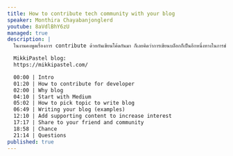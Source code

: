 ```yaml
---
title: How to contribute tech community with your blog
speaker: Monthira Chayabanjonglerd
youtube: 8aVdlBhY6zU
managed: true
description: |
  ในงานคงพูดเรื่องการ contribute ด้วยกันเขียนโค้ดกันมา ก็เลยคิดว่าการเขียนบล็อกก็เป็นอีกหนึ่งทางในการช่วย contribute community ต่าง ๆ ด้วย ก็เลยจะมาจุดประกายให้ทุกคนอยากเขียนบล็อกกัน ว่าทำไมต้องเขียนบล็อก เขียนแล้วได้อะไร แล้วต้องทำยังไง

  MikkiPastel blog:
  https://mikkipastel.com/

  00:00 | Intro
  01:20 | How to contribute for developer
  02:00 | Why blog
  04:10 | Start with Medium
  05:02 | How to pick topic to write blog
  06:49 | Writing your blog (examples)
  12:10 | Add supporting content to increase interest
  17:17 | Share to your friend and community
  18:58 | Chance
  21:14 | Questions
published: true
---
```

